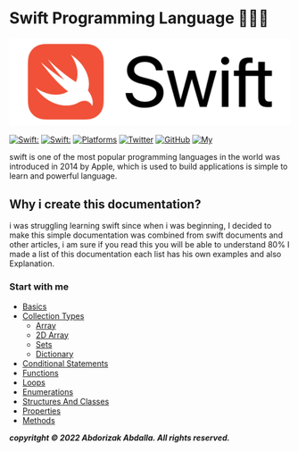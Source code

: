 # Swift Programming Language 🧑🏽‍💻

![image](/img/Swift.png)

[![Swift:](https://img.shields.io/badge/Swift-5.5.2-orange?style=flat-round)](https://img.shields.io/badge/Swift-5.5.2-Orange?style=flat-round)
[![Swift:](https://img.shields.io/badge/Swift-Documentation-yellow?style=flat-round)](https://img.shields.io/badge/Swift-Documentation-yellow?style=flat-round)
[![Platforms](https://img.shields.io/badge/Platforms-macOS_Linux_Windows-yellowgreen?style=flat-round)](https://img.shields.io/badge/Platforms-macOS_iOS_tvOS_watchOS_Linux_Windows-Green?style=flat-round)
[![Twitter](https://img.shields.io/badge/twitter-@abdorizak3-blue.svg?style=flat-round)](https://twitter.com/abdorizak3)
[![GitHub](https://img.shields.io/badge/GitHub-abdorizak3-blue.svg?style=flat-round)](https://github.com/abdorizak3)
[![My](https://img.shields.io/badge/MyWebsite-blue?style=flat-round)](https://abdorizak.com)

swift is one of the most popular programming languages in the world was introduced in 2014 by Apple, which is used to build applications is simple to learn and powerful language.

## Why i create this documentation?
i was struggling learning swift since when i was beginning, I decided to make this simple documentation was combined from swift documents and other articles, i am sure if you read this you will be able to understand 80% I made a list of this documentation each list has his own examples and also Explanation.

### Start with me

- [Basics](/Basics/Basic.md)
- [Collection Types](/Collection%20Types/)
  - [Array](/Collection%20Types/Array.md)
  - [2D Array](/Collection%20Types/MultiDimensional_Array.md)
  - [Sets](/Collection%20Types/Sets.md)
  - [Dictionary](/Collection%20Types/Dictionary.md)
- [Conditional Statements](/Conditional%20Statements/Conditional-Statements.md)
- [Functions](/Functions/Functions.md)
- [Loops](/Loops/Loops.md)
- [Enumerations](/Enumerations/Enums.md)
- [Structures And Classes](/Structures%20and%20Classes/SC.md)
- [Properties](/Structures%20and%20Classes/Properties.md)
- [Methods](/Structures%20and%20Classes/Methods.md)



***copyritght © 2022 Abdorizak Abdalla. All rights reserved.***
